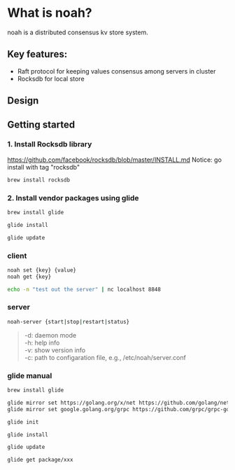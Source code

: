 # What is noah?
noah is a distributed consensus kv store system.

## Key features:
* Raft protocol for keeping values consensus among servers in cluster
* Rocksdb for local store

## Design

## Getting started

### 1. Install Rocksdb library
https://github.com/facebook/rocksdb/blob/master/INSTALL.md
Notice: go install with tag "rocksdb"

```bash
brew install rocksdb
```

### 2. Install vendor packages using glide

```bash
brew install glide

glide install

glide update
```

### client
```bash
noah set {key} {value}
noah get {key}
```

```bash
echo -n "test out the server" | nc localhost 8848
```

### server
```bash
noah-server {start|stop|restart|status}
```

> -d: daemon mode  
> -h: help info  
> -v: show version info  
> -c: path to configaration file, e.g., /etc/noah/server.conf  

### glide manual

```bash
brew install glide

glide mirror set https://golang.org/x/net https://github.com/golang/net --vcs git
glide mirror set google.golang.org/grpc https://github.com/grpc/grpc-go --vcs git

glide init

glide install

glide update

glide get package/xxx
```